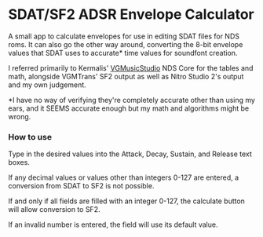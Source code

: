 # SDAT/SF2 ADSR Envelope Calculator

A small app to calculate envelopes for use in editing SDAT files for NDS roms. It can also go the other way around, converting the 8-bit envelope values that SDAT uses to accurate* time values for soundfont creation.

I referred primarily to Kermalis' [VGMusicStudio](https://github.com/Kermalis/VGMusicStudio/) NDS Core for the tables and math, alongside VGMTrans' SF2 output as well as Nitro Studio 2's output and my own judgement.

*I have no way of verifying they're completely accurate other than using my ears, and it SEEMS accurate enough but my math and algorithms might be wrong.

### How to use

Type in the desired values into the Attack, Decay, Sustain, and Release text boxes.

If any decimal values or values other than integers 0-127 are entered, a conversion from SDAT to SF2 is not possible.

If and only if all fields are filled with an integer 0-127, the calculate button will allow conversion to SF2.

If an invalid number is entered, the field will use its default value.